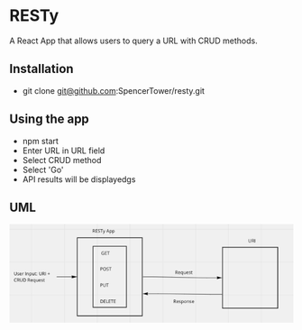 # RESTy

A React App that allows users to query a URL with CRUD methods.

## Installation

- git clone git@github.com:SpencerTower/resty.git

## Using the app

- npm start
- Enter URL in URL field
- Select CRUD method
- Select 'Go'
- API results will be displayedgs

## UML

![lab26-UML](./public/lab26-UML.png)
